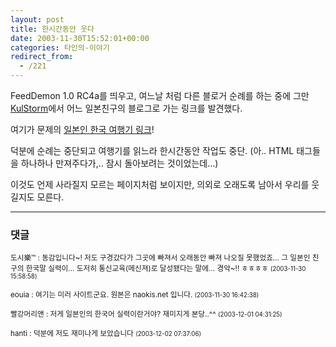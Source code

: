 ```yaml
---
layout: post
title: 한시간동안 웃다
date: 2003-11-30T15:52:01+00:00
categories: 타인의-이야기
redirect_from:
  - /221
---
```


FeedDemon 1.0 RC4a를 띄우고, 여느날 처럼 다른 블로거 순례를 하는 중에 그만 <a href="http://www.kulstorm.com/blog/weblog.php?id=P162" target=bb>KulStorm</a>에서 어느 일본친구의 블로그로 가는 링크를 발견했다.

여기가 문제의 <a href="http://eljza.com/www.naokis.net/" target=bb>일본인 한국 여행기 링크</a>!

덕분에 순례는 중단되고 여행기를 읽느라 한시간동안 작업도 중단. (아.. HTML 태그들을 하나하나 만져주다가,.. 잠시 돌아보려는 것이었는데...)

이것도 언제 사라질지 모르는 페이지처럼 보이지만, 의외로 오래도록 남아서 우리를 웃길지도 모른다.

* * *

### 댓글



<!--- cmt:478 --->
<!--- mail: --->
<!--- parent:0 --->

<small class=comment>도시樂™ : 동감입니다~! 저도 구경갔다가 그곳에 빠져서 오래동안 빠져 나오질 못했었죠...  그 일본인 친구의 한국말 실력이... 도저히 통신교육(메신져)로 달성됐다는 말에... 경악~!!  ㅎㅎㅎㅎ <small>(2003-11-30 15:58:58)</small></small>


<!--- cmt:479 --->
<!--- mail: --->
<!--- parent:0 --->

<small class=comment>eouia : 여기는 미러 사이트군요.  원본은 naokis.net 입니다. <small>(2003-11-30 16:42:38)</small></small>


<!--- cmt:480 --->
<!--- mail: --->
<!--- parent:0 --->

<small class=comment>빨강머리앤 : 저게 일본인의 한국어 실력이란거야? 재미지게 본당..^^ <small>(2003-12-01 04:31:25)</small></small>


<!--- cmt:481 --->
<!--- mail: --->
<!--- parent:0 --->

<small class=comment>hanti : 덕분에 저도 재미나게 보았습니다 <small>(2003-12-02 07:37:06)</small></small>

